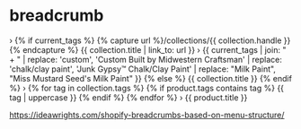 # breadcrumb

  <span aria-hidden="true">&rsaquo;</span>
    {% if current_tags %}
      {% capture url %}/collections/{{ collection.handle }}{% endcapture %}
      {{ collection.title | link_to: url }}
      <span aria-hidden="true">&rsaquo;</span>
      <span>{{ current_tags | join: " + " | replace: 'custom', 'Custom Built by Midwestern Craftsman' | replace: 'chalk/clay paint', 'Junk Gypsy™ Chalk/Clay Paint' | replace: "Milk Paint", "Miss Mustard Seed's Milk Paint" }}</span>
    {% else %}
      <span>{{ collection.title }}</span>
    {% endif %}
      <span aria-hidden="true">&rsaquo;</span>
        {% for tag in collection.tags %}
          {% if product.tags contains tag %}
            <span>{{ tag | uppercase }}</span>
          {% endif %}
        {% endfor %}
      <span aria-hidden="true">&rsaquo;</span>
      <span>{{ product.title }}</span>



https://ideawrights.com/shopify-breadcrumbs-based-on-menu-structure/
